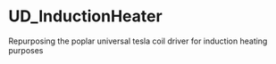 # UD_InductionHeater
Repurposing the poplar universal tesla coil driver for induction heating purposes
